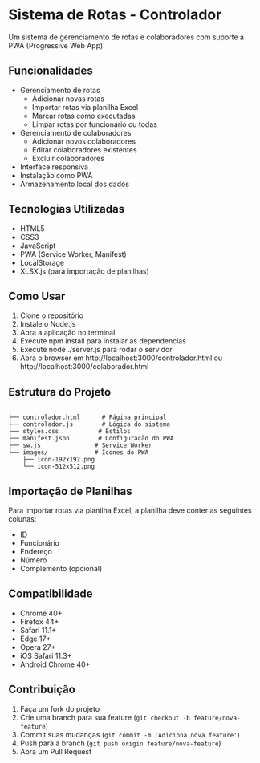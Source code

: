 # Sistema de Rotas - Controlador

Um sistema de gerenciamento de rotas e colaboradores com suporte a PWA (Progressive Web App).

## Funcionalidades

- Gerenciamento de rotas
  - Adicionar novas rotas
  - Importar rotas via planilha Excel
  - Marcar rotas como executadas
  - Limpar rotas por funcionário ou todas
- Gerenciamento de colaboradores
  - Adicionar novos colaboradores
  - Editar colaboradores existentes
  - Excluir colaboradores
- Interface responsiva
- Instalação como PWA
- Armazenamento local dos dados

## Tecnologias Utilizadas

- HTML5
- CSS3
- JavaScript
- PWA (Service Worker, Manifest)
- LocalStorage
- XLSX.js (para importação de planilhas)

## Como Usar

1. Clone o repositório
2. Instale o Node.js
3. Abra a aplicação no terminal 
4. Execute npm install para instalar as dependencias
5. Execute node ./server.js para rodar o servidor
6. Abra o browser em http://localhost:3000/controlador.html ou http://localhost:3000/colaborador.html

## Estrutura do Projeto

```
.
├── controlador.html      # Página principal
├── controlador.js        # Lógica do sistema
├── styles.css           # Estilos
├── manifest.json        # Configuração do PWA
├── sw.js               # Service Worker
└── images/             # Ícones do PWA
    ├── icon-192x192.png
    └── icon-512x512.png
```

## Importação de Planilhas

Para importar rotas via planilha Excel, a planilha deve conter as seguintes colunas:
- ID
- Funcionário
- Endereço
- Número
- Complemento (opcional)

## Compatibilidade

- Chrome 40+
- Firefox 44+
- Safari 11.1+
- Edge 17+
- Opera 27+
- iOS Safari 11.3+
- Android Chrome 40+

## Contribuição

1. Faça um fork do projeto
2. Crie uma branch para sua feature (`git checkout -b feature/nova-feature`)
3. Commit suas mudanças (`git commit -m 'Adiciona nova feature'`)
4. Push para a branch (`git push origin feature/nova-feature`)
5. Abra um Pull Request 